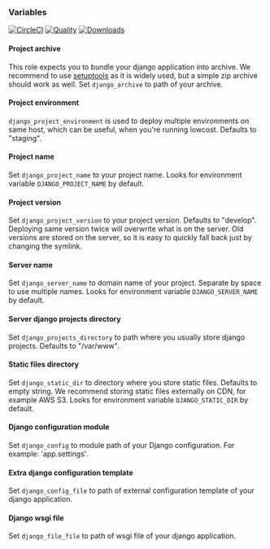 ### Variables

[![CircleCI](https://img.shields.io/circleci/project/github/practical-ansible/nginx-django.svg)](https://circleci.com/gh/practical-ansible/nginx-django)
[![Quality](https://img.shields.io/ansible/quality/21430.svg)](https://galaxy.ansible.com/practical-ansible/nginx-django)
[![Downloads](https://img.shields.io/ansible/role/d/21430.svg)](https://galaxy.ansible.com/practical-ansible/nginx-django)

#### Project archive

This role expects you to bundle your django application into archive. We recommend to use [setuptools](https://pypi.python.org/pypi/setuptools) as it is widely used, but a simple zip archive should work as well. Set `django_archive` to path of your archive.

#### Project environment

`django_project_environment` is used to deploy multiple environments on same host, which can be useful, when you're running lowcost. Defaults to "staging".

#### Project name

Set `django_project_name` to your project name. Looks for environment variable `DJANGO_PROJECT_NAME` by default.

#### Project version

Set `django_project_version` to your project version. Defaults to "develop". Deploying same version twice will overwrite what is on the server. Old versions are stored on the server, so it is easy to quickly fall back just by changing the symlink.

#### Server name

Set `django_server_name` to domain name of your project. Separate by space to use multiple names. Looks for environment variable `DJANGO_SERVER_NAME` by default.

#### Server django projects directory

Set `django_projects_directory` to path where you usually store django projects. Defaults to "/var/www".

#### Static files directory

Set `django_static_dir` to directory where you store static files. Defaults to empty string. We recommend storing static files externally on CDN, for example AWS S3. Looks for environment variable `DJANGO_STATIC_DIR` by default.

#### Django configuration module

Set `django_config` to module path of your Django configuration. For example: 'app.settings'.

#### Extra django configuration template

Set `django_config_file` to path of external configuration template of your django application.

#### Django wsgi file

Set `django_file_file` to path of wsgi file of your django application.
